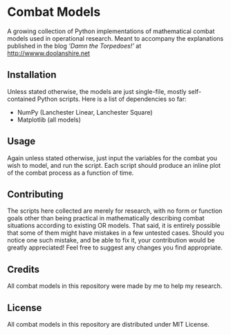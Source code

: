 # Combat Models
A growing collection of Python implementations of mathematical combat models used in operational research. Meant to accompany the explanations published in the blog _'Damn the Torpedoes!'_ at http://wwww.doolanshire.net
## Installation
Unless stated otherwise, the models are just single-file, mostly self-contained Python scripts. Here is a list of dependencies so far:
- NumPy (Lanchester Linear, Lanchester Square)
- Matplotlib (all models)
## Usage
Again unless stated otherwise, just input the variables for the combat you wish to model, and run the script. Each script should produce an inline plot of the combat process as a function of time.
## Contributing
The scripts here collected are merely for research, with no form or function goals other than being practical in mathematically describing combat situations according to existing OR models. That said, it is entirely possible that some of them might have mistakes in a few untested cases. Should you notice one such mistake, and be able to fix it, your contribution would be greatly appreciated! Feel free to suggest any changes you find appropriate.
## Credits
All combat models in this repository were made by me to help my research.
## License
All combat models in this repository are distributed under MIT License.
